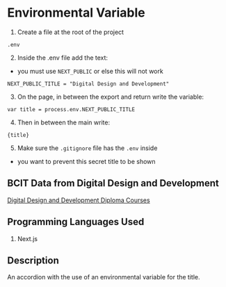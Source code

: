# Environmental Variable

1. Create a file at the root of the project
```
.env
```

2. Inside the .env file add the text: 
- you must use `NEXT_PUBLIC` or else this will not work
```
NEXT_PUBLIC_TITLE = "Digital Design and Development"
```

3. On the page, in between the export and return write the variable: 
```
var title = process.env.NEXT_PUBLIC_TITLE
```

4. Then in between the main write:
```
{title}
```

5. Make sure the `.gitignore` file has the `.env` inside
- you want to prevent this secret title to be shown

## BCIT Data from Digital Design and Development 
[Digital Design and Development Diploma Courses](https://www.bcit.ca/programs/digital-design-and-development-diploma-full-time-6515dipma/#courses)

## Programming Languages Used
1. Next.js

## Description 
An accordion with the use of an environmental variable for the title.